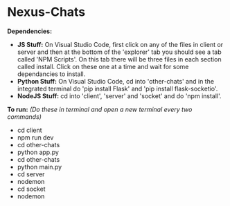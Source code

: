 ﻿# Nexus-Chats

**Dependencies:**
* **JS Stuff:** On Visual Studio Code, first click on any of the files in client or server and then at the bottom of the 'explorer' tab you should see a tab called 'NPM Scripts'. On this tab there will be three files in each section called install. Click on these one at a time and wait for some dependancies to install.
* **Python Stuff:** On Visual Studio Code, cd into 'other-chats' and in the integrated terminal do 'pip install Flask' and 'pip install flask-socketio'.
* **NodeJS Stuff:** cd into 'client', 'server' and 'socket' and do 'npm install'.

**To run:** _(Do these in terminal and open a new terminal every two commands)_
* cd client
* npm run dev
* cd other-chats
* python app.py
* cd other-chats
* python main.py
* cd server
* nodemon
* cd socket
* nodemon
